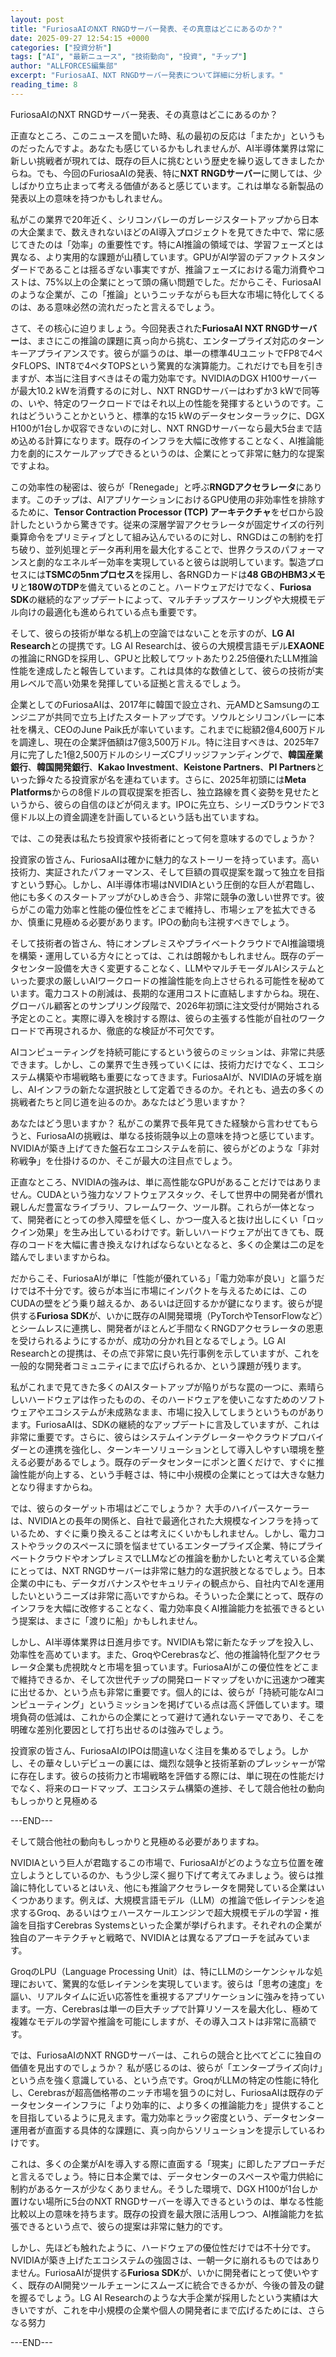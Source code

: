 ```yaml
---
layout: post
title: "FuriosaAIのNXT RNGDサーバー発表、その真意はどこにあるのか？"
date: 2025-09-27 12:54:15 +0000
categories: ["投資分析"]
tags: ["AI", "最新ニュース", "技術動向", "投資", "チップ"]
author: "ALLFORCES編集部"
excerpt: "FuriosaAI、NXT RNGDサーバー発表について詳細に分析します。"
reading_time: 8
---
```


FuriosaAIのNXT RNGDサーバー発表、その真意はどこにあるのか？

正直なところ、このニュースを聞いた時、私の最初の反応は「またか」というものだったんですよ。あなたも感じているかもしれませんが、AI半導体業界は常に新しい挑戦者が現れては、既存の巨人に挑むという歴史を繰り返してきましたからね。でも、今回のFuriosaAIの発表、特に**NXT RNGDサーバー**に関しては、少しばかり立ち止まって考える価値があると感じています。これは単なる新製品の発表以上の意味を持つかもしれません。

私がこの業界で20年近く、シリコンバレーのガレージスタートアップから日本の大企業まで、数えきれないほどのAI導入プロジェクトを見てきた中で、常に感じてきたのは「効率」の重要性です。特にAI推論の領域では、学習フェーズとは異なる、より実用的な課題が山積しています。GPUがAI学習のデファクトスタンダードであることは揺るぎない事実ですが、推論フェーズにおける電力消費やコストは、75%以上の企業にとって頭の痛い問題でした。だからこそ、FuriosaAIのような企業が、この「推論」というニッチながらも巨大な市場に特化してくるのは、ある意味必然の流れだったと言えるでしょう。

さて、その核心に迫りましょう。今回発表された**FuriosaAI NXT RNGDサーバー**は、まさにこの推論の課題に真っ向から挑む、エンタープライズ対応のターンキーアプライアンスです。彼らが謳うのは、単一の標準4UユニットでFP8で4ペタFLOPS、INT8で4ペタTOPSという驚異的な演算能力。これだけでも目を引きますが、本当に注目すべきはその電力効率です。NVIDIAのDGX H100サーバーが最大10.2 kWを消費するのに対し、NXT RNGDサーバーはわずか3 kWで同等の、いや、特定のワークロードではそれ以上の性能を発揮するというのです。これはどういうことかというと、標準的な15 kWのデータセンターラックに、DGX H100が1台しか収容できないのに対し、NXT RNGDサーバーなら最大5台まで詰め込める計算になります。既存のインフラを大幅に改修することなく、AI推論能力を劇的にスケールアップできるというのは、企業にとって非常に魅力的な提案ですよね。

この効率性の秘密は、彼らが「Renegade」と呼ぶ**RNGDアクセラレータ**にあります。このチップは、AIアプリケーションにおけるGPU使用の非効率性を排除するために、**Tensor Contraction Processor (TCP) アーキテクチャ**をゼロから設計したというから驚きです。従来の深層学習アクセラレータが固定サイズの行列乗算命令をプリミティブとして組み込んでいるのに対し、RNGDはこの制約を打ち破り、並列処理とデータ再利用を最大化することで、世界クラスのパフォーマンスと劇的なエネルギー効率を実現していると彼らは説明しています。製造プロセスには**TSMCの5nmプロセス**を採用し、各RNGDカードは**48 GBのHBM3メモリ**と**180WのTDP**を備えているとのこと。ハードウェアだけでなく、**Furiosa SDK**の継続的なアップデートによって、マルチチップスケーリングや大規模モデル向けの最適化も進められている点も重要です。

そして、彼らの技術が単なる机上の空論ではないことを示すのが、**LG AI Research**との提携です。LG AI Researchは、彼らの大規模言語モデル**EXAONE**の推論にRNGDを採用し、GPUと比較してワットあたり2.25倍優れたLLM推論性能を達成したと報告しています。これは具体的な数値として、彼らの技術が実用レベルで高い効果を発揮している証拠と言えるでしょう。

企業としてのFuriosaAIは、2017年に韓国で設立され、元AMDとSamsungのエンジニアが共同で立ち上げたスタートアップです。ソウルとシリコンバレーに本社を構え、CEOのJune Paik氏が率いています。これまでに総額2億4,600万ドルを調達し、現在の企業評価額は7億3,500万ドル。特に注目すべきは、2025年7月に完了した1億2,500万ドルのシリーズCブリッジファンディングで、**韓国産業銀行**、**韓国開発銀行**、**Kakao Investment**、**Keistone Partners**、**PI Partners**といった錚々たる投資家が名を連ねています。さらに、2025年初頭には**Meta Platforms**からの8億ドルの買収提案を拒否し、独立路線を貫く姿勢を見せたというから、彼らの自信のほどが伺えます。IPOに先立ち、シリーズDラウンドで3億ドル以上の資金調達を計画しているという話も出ていますね。

では、この発表は私たち投資家や技術者にとって何を意味するのでしょうか？

投資家の皆さん、FuriosaAIは確かに魅力的なストーリーを持っています。高い技術力、実証されたパフォーマンス、そして巨額の買収提案を蹴って独立を目指すという野心。しかし、AI半導体市場はNVIDIAという圧倒的な巨人が君臨し、他にも多くのスタートアップがひしめき合う、非常に競争の激しい世界です。彼らがこの電力効率と性能の優位性をどこまで維持し、市場シェアを拡大できるか、慎重に見極める必要があります。IPOの動向も注視すべきでしょう。

そして技術者の皆さん、特にオンプレミスやプライベートクラウドでAI推論環境を構築・運用している方々にとっては、これは朗報かもしれません。既存のデータセンター設備を大きく変更することなく、LLMやマルチモーダルAIシステムといった要求の厳しいAIワークロードの推論性能を向上させられる可能性を秘めています。電力コストの削減は、長期的な運用コストに直結しますからね。現在、グローバル顧客とのサンプリング段階で、2026年初頭に注文受付が開始される予定とのこと。実際に導入を検討する際は、彼らの主張する性能が自社のワークロードで再現されるか、徹底的な検証が不可欠です。

AIコンピューティングを持続可能にするという彼らのミッションは、非常に共感できます。しかし、この業界で生き残っていくには、技術力だけでなく、エコシステム構築や市場戦略も重要になってきます。FuriosaAIが、NVIDIAの牙城を崩し、AIインフラの新たな選択肢として定着できるのか。それとも、過去の多くの挑戦者たちと同じ道を辿るのか。あなたはどう思いますか？

あなたはどう思いますか？ 私がこの業界で長年見てきた経験から言わせてもらうと、FuriosaAIの挑戦は、単なる技術競争以上の意味を持つと感じています。NVIDIAが築き上げてきた盤石なエコシステムを前に、彼らがどのような「非対称戦争」を仕掛けるのか、そこが最大の注目点でしょう。

正直なところ、NVIDIAの強みは、単に高性能なGPUがあることだけではありません。CUDAという強力なソフトウェアスタック、そして世界中の開発者が慣れ親しんだ豊富なライブラリ、フレームワーク、ツール群。これらが一体となって、開発者にとっての参入障壁を低くし、かつ一度入ると抜け出しにくい「ロックイン効果」を生み出しているわけです。新しいハードウェアが出てきても、既存のコードを大幅に書き換えなければならないとなると、多くの企業は二の足を踏んでしまいますからね。

だからこそ、FuriosaAIが単に「性能が優れている」「電力効率が良い」と謳うだけでは不十分です。彼らが本当に市場にインパクトを与えるためには、このCUDAの壁をどう乗り越えるか、あるいは迂回するかが鍵になります。彼らが提供する**Furiosa SDK**が、いかに既存のAI開発環境（PyTorchやTensorFlowなど）とシームレスに連携し、開発者がほとんど手間なくRNGDアクセラレータの恩恵を受けられるようにするかが、成功の分かれ目となるでしょう。LG AI Researchとの提携は、その点で非常に良い先行事例を示していますが、これを一般的な開発者コミュニティにまで広げられるか、という課題が残ります。

私がこれまで見てきた多くのAIスタートアップが陥りがちな罠の一つに、素晴らしいハードウェアは作ったものの、そのハードウェアを使いこなすためのソフトウェアやエコシステムが未成熟なまま、市場に投入してしまうというものがあります。FuriosaAIは、SDKの継続的なアップデートに言及していますが、これは非常に重要です。さらに、彼らはシステムインテグレーターやクラウドプロバイダーとの連携を強化し、ターンキーソリューションとして導入しやすい環境を整える必要があるでしょう。既存のデータセンターにポンと置くだけで、すぐに推論性能が向上する、という手軽さは、特に中小規模の企業にとっては大きな魅力となり得ますからね。

では、彼らのターゲット市場はどこでしょうか？ 大手のハイパースケーラーは、NVIDIAとの長年の関係と、自社で最適化された大規模なインフラを持っているため、すぐに乗り換えることは考えにくいかもしれません。しかし、電力コストやラックのスペースに頭を悩ませているエンタープライズ企業、特にプライベートクラウドやオンプレミスでLLMなどの推論を動かしたいと考えている企業にとっては、NXT RNGDサーバーは非常に魅力的な選択肢となるでしょう。日本企業の中にも、データガバナンスやセキュリティの観点から、自社内でAIを運用したいというニーズは非常に高いですからね。そういった企業にとって、既存のインフラを大幅に改修することなく、電力効率良くAI推論能力を拡張できるという提案は、まさに「渡りに船」かもしれません。

しかし、AI半導体業界は日進月歩です。NVIDIAも常に新たなチップを投入し、効率性を高めています。また、GroqやCerebrasなど、他の推論特化型アクセラレータ企業も虎視眈々と市場を狙っています。FuriosaAIがこの優位性をどこまで維持できるか、そして次世代チップの開発ロードマップをいかに迅速かつ確実に出せるか、という点も非常に重要です。個人的には、彼らが「持続可能なAIコンピューティング」というミッションを掲げている点は高く評価しています。環境負荷の低減は、これからの企業にとって避けて通れないテーマであり、そこを明確な差別化要因として打ち出せるのは強みでしょう。

投資家の皆さん、FuriosaAIのIPOは間違いなく注目を集めるでしょう。しかし、その華々しいデビューの裏には、熾烈な競争と技術革新のプレッシャーが常に存在します。彼らの技術力と市場戦略を評価する際には、単に現在の性能だけでなく、将来のロードマップ、エコシステム構築の進捗、そして競合他社の動向もしっかりと見極める

---END---

そして競合他社の動向もしっかりと見極める必要がありますね。

NVIDIAという巨人が君臨するこの市場で、FuriosaAIがどのような立ち位置を確立しようとしているのか、もう少し深く掘り下げて考えてみましょう。彼らは推論に特化しているとはいえ、他にも推論アクセラレータを開発している企業はいくつかあります。例えば、大規模言語モデル（LLM）の推論で低レイテンシを追求するGroq、あるいはウェハースケールエンジンで超大規模モデルの学習・推論を目指すCerebras Systemsといった企業が挙げられます。それぞれの企業が独自のアーキテクチャと戦略で、NVIDIAとは異なるアプローチを試みています。

GroqのLPU（Language Processing Unit）は、特にLLMのシーケンシャルな処理において、驚異的な低レイテンシを実現しています。彼らは「思考の速度」を謳い、リアルタイムに近い応答性を重視するアプリケーションに強みを持っています。一方、Cerebrasは単一の巨大チップで計算リソースを最大化し、極めて複雑なモデルの学習や推論を可能にしますが、その導入コストは非常に高額です。

では、FuriosaAIのNXT RNGDサーバーは、これらの競合と比べてどこに独自の価値を見出すのでしょうか？ 私が感じるのは、彼らが「エンタープライズ向け」という点を強く意識している、という点です。GroqがLLMの特定の性能に特化し、Cerebrasが超高価格帯のニッチ市場を狙うのに対し、FuriosaAIは既存のデータセンターインフラに「より効率的に、より多くの推論能力を」提供することを目指しているように見えます。電力効率とラック密度という、データセンター運用者が直面する具体的な課題に、真っ向からソリューションを提示しているわけです。

これは、多くの企業がAIを導入する際に直面する「現実」に即したアプローチだと言えるでしょう。特に日本企業では、データセンターのスペースや電力供給に制約があるケースが少なくありません。そうした環境で、DGX H100が1台しか置けない場所に5台のNXT RNGDサーバーを導入できるというのは、単なる性能比較以上の意味を持ちます。既存の投資を最大限に活用しつつ、AI推論能力を拡張できるという点で、彼らの提案は非常に魅力的です。

しかし、先ほども触れたように、ハードウェアの優位性だけでは不十分です。NVIDIAが築き上げたエコシステムの強固さは、一朝一夕に崩れるものではありません。FuriosaAIが提供する**Furiosa SDK**が、いかに開発者にとって使いやすく、既存のAI開発ツールチェーンにスムーズに統合できるかが、今後の普及の鍵を握るでしょう。LG AI Researchのような大手企業が採用したという実績は大きいですが、これを中小規模の企業や個人の開発者にまで広げるためには、さらなる努力

---END---